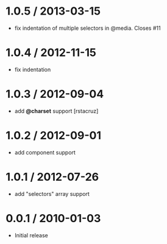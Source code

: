 # 1.0.5 / 2013-03-15

- fix indentation of multiple selectors in @media. Closes #11

# 1.0.4 / 2012-11-15

- fix indentation

# 1.0.3 / 2012-09-04

- add **@charset** support [rstacruz]

# 1.0.2 / 2012-09-01

- add component support

# 1.0.1 / 2012-07-26

- add "selectors" array support

# 0.0.1 / 2010-01-03

- Initial release
